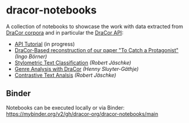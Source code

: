 # dracor-notebooks
A collection of notebooks to showcase the work with data extracted from [DraCor corpora](https://dracor.org) and in particular the [DraCor API](https://dracor.org/doc/api):

* [API Tutorial](https://github.com/dracor-org/dracor-notebooks/tree/main/api-tutorial) (in progress)
* [DraCor-Based reconstruction of our paper "To Catch a Protagonist"](https://github.com/dracor-org/dracor-notebooks/tree/main/catch-a-protagonist-in-dracor) *(Ingo Börner)*
* [Stylometric Text Classification](https://github.com/dracor-org/dracor-notebooks/tree/main/stylometric-text-classification) *(Robert Jäschke)*
* [Genre Analysis with DraCor](https://github.com/dracor-org/dracor-notebooks/tree/main/genre-analysis) *(Henny Sluyter-Gäthje)*
* [Contrastive Text Analsis](https://github.com/dracor-org/dracor-notebooks/tree/main/contrastive-text-analysis) *(Robert Jäschke)*

## Binder
Notebooks can be executed locally or via Binder:
https://mybinder.org/v2/gh/dracor-org/dracor-notebooks/main
